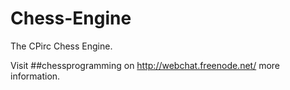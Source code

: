 # Chess-Engine

The CPirc Chess Engine.

Visit ##chessprogramming on http://webchat.freenode.net/ more information.

